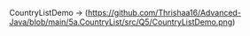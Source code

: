 CountryListDemo -> (https://github.com/Thrishaa16/Advanced-Java/blob/main/5a.CountryList/src/Q5/CountryListDemo.png)
